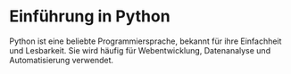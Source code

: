 # Einführung in Python

Python ist eine beliebte Programmiersprache, bekannt für ihre Einfachheit und Lesbarkeit. Sie wird häufig für Webentwicklung, Datenanalyse und Automatisierung verwendet.